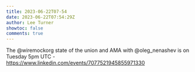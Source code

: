 ```yaml
---
title: 2023-06-22T07-54
date: 2023-06-22T07:54:29Z
author: Lee Turner
showtoc: false
comments: true
---
```


The @wiremockorg state of the union and AMA with @oleg_nenashev is on Tuesday 5pm UTC - https://www.linkedin.com/events/7077521945855971330

